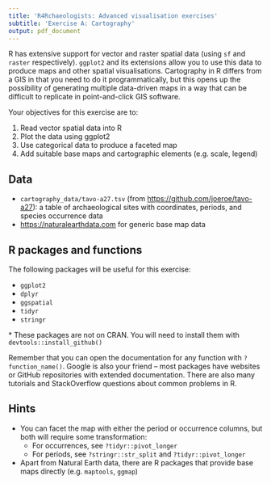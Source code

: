 ```yaml
---
title: 'R4Rchaeologists: Advanced visualisation exercises'
subtitle: 'Exercise A: Cartography'
output: pdf_document
---
```


R has extensive support for vector and raster spatial data (using `sf` and `raster` respectively).
`ggplot2` and its extensions allow you to use this data to produce maps and other spatial visualisations.
Cartography in R differs from a GIS in that you need to do it programmatically, but this opens up the possibility of generating multiple data-driven maps in a way that can be difficult to replicate in point-and-click GIS software.

Your objectives for this exercise are to:

1. Read vector spatial data into R
2. Plot the data using ggplot2
3. Use categorical data to produce a faceted map
4. Add suitable base maps and cartographic elements (e.g. scale, legend)

## Data

* `cartography_data/tavo-a27.tsv` (from <https://github.com/joeroe/tavo-a27>): a table of archaeological sites with coordinates, periods, and species occurrence data
* <https://naturalearthdata.com> for generic base map data

## R packages and functions

The following packages will be useful for this exercise:

* `ggplot2`
* `dplyr`
* `ggspatial`
* `tidyr`
* `stringr`

\* These packages are not on CRAN. You will need to install them with `devtools::install_github()`

Remember that you can open the documentation for any function with `?function_name()`. 
Google is also your friend – most packages have websites or GitHub repositories with extended documentation.
There are also many tutorials and StackOverflow questions about common problems in R.

## Hints

* You can facet the map with either the period or occurrence columns, but both will require some transformation:
  * For occurrences, see `?tidyr::pivot_longer`
  * For periods, see `?stringr::str_split` and `?tidyr::pivot_longer`
* Apart from Natural Earth data, there are R packages that provide base maps directly (e.g. `maptools`, `ggmap`)
